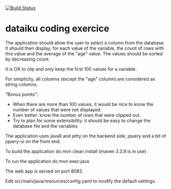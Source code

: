 [![Build Status](https://travis-ci.org/tpvillard/dataiku.svg?branch=master)](https://travis-ci.org/tpvillard/dataiku)
# dataiku coding exercice

The application should allow the user to select a column from the database. It should then display,
for each value of the variable, the count of rows with this value and the average of the "age" value.
The values should be sorted by decreasing count.

It is OK to clip and only keep the first 100 values for a variable.

For simplicity, all columns (except the "age" column) are considered as string columns.
 
"Bonus points":

* When there are more than 100 values, it would be nice to know the number of values that were not displayed.
* Even better: know the number of rows that were clipped out.
* Try to plan for some extensibility: it should be easy to change the database file and the variables

The application uses java8 and jetty on the backend side, jquery and a bit of jquery-ui on the front end.

To build the application do mvn clean install (maven 3.3.9 is in use)

To run the application do mvn exec:java

The web app is served on port 8082.

Edit src/main/java/resources/config.yaml to modify the default settings.